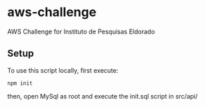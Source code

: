 # aws-challenge
AWS Challenge for Instituto de Pesquisas Eldorado


## Setup

To use this script locally, first execute:

    npm init

then, open MySql as root and execute the init.sql script in src/api/

